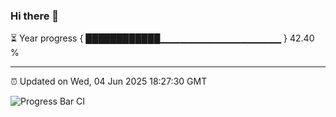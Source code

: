 ### Hi there 👋

⏳ Year progress { ████████████▁▁▁▁▁▁▁▁▁▁▁▁▁▁▁▁▁▁ } 42.40 %

---

⏰ Updated on Wed, 04 Jun 2025 18:27:30 GMT

![Progress Bar CI](https://github.com/liununu/liununu/workflows/Progress%20Bar%20CI/badge.svg)
